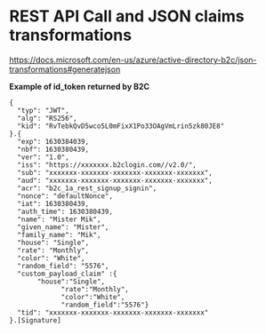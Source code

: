 # REST API Call and JSON claims transformations
https://docs.microsoft.com/en-us/azure/active-directory-b2c/json-transformations#generatejson

**Example of id_token returned by B2C**
```
{
  "typ": "JWT",
  "alg": "RS256",
  "kid": "RvTebkQvD5wco5L0mFixX1Po33OAgVmLrin5zk80JE8"
}.{
  "exp": 1630384039,
  "nbf": 1630380439,
  "ver": "1.0",
  "iss": "https://xxxxxxx.b2clogin.com//v2.0/",
  "sub": "xxxxxxx-xxxxxxx-xxxxxxx-xxxxxxx-xxxxxxx",
  "aud": "xxxxxxx-xxxxxxx-xxxxxxx-xxxxxxx-xxxxxxx",
  "acr": "b2c_1a_rest_signup_signin",
  "nonce": "defaultNonce",
  "iat": 1630380439,
  "auth_time": 1630380439,
  "name": "Mister Mik",
  "given_name": "Mister",
  "family_name": "Mik",
  "house": "Single",
  "rate": "Monthly",
  "color": "White",
  "random_field": "5576",
  "custom_payload_claim" :{ 
       "house":"Single",
			 "rate":"Monthly",
			 "color":"White",
			 "random_field":"5576"}
  "tid": "xxxxxxx-xxxxxxx-xxxxxxx-xxxxxxx-xxxxxxx"
}.[Signature]
